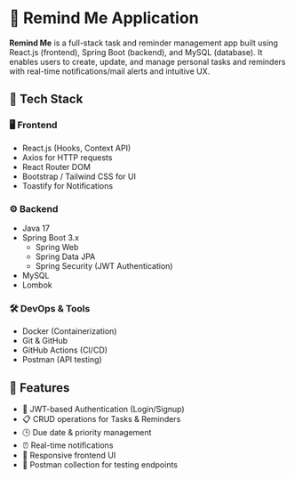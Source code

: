 # 🧠 Remind Me Application

**Remind Me** is a full-stack task and reminder management app built using React.js (frontend), Spring Boot (backend), and MySQL (database). 
It enables users to create, update, and manage personal tasks and reminders with real-time notifications/mail alerts and intuitive UX.

## 🚀 Tech Stack

### 🖥 Frontend
- React.js (Hooks, Context API)
- Axios for HTTP requests
- React Router DOM
- Bootstrap / Tailwind CSS for UI
- Toastify for Notifications

### ⚙️ Backend
- Java 17
- Spring Boot 3.x
  - Spring Web
  - Spring Data JPA
  - Spring Security (JWT Authentication)
- MySQL
- Lombok

### 🛠 DevOps & Tools
- Docker (Containerization)
- Git & GitHub
- GitHub Actions (CI/CD)
- Postman (API testing)

## 🔐 Features

- 🔑 JWT-based Authentication (Login/Signup)
- 📋 CRUD operations for Tasks & Reminders
- 🕒 Due date & priority management
- ⏰ Real-time notifications
- 📱 Responsive frontend UI
- 🧪 Postman collection for testing endpoints


